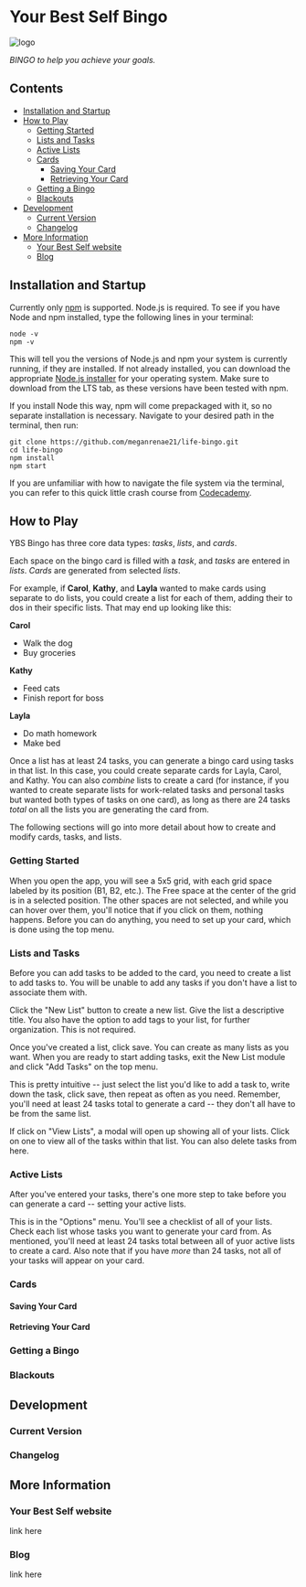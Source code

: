 # Your Best Self Bingo
![logo](build/icon.ico)

 *BINGO to help you achieve your goals.*

 ## Contents
 - [Installation and Startup](#Installation-and-Startup)
 - [How to Play](#HowtoPlay)
   - [Getting Started](#Getting-Started)
   - [Lists and Tasks](#Lists-and-Tasks)
   - [Active Lists](#Active-Lists)
   - [Cards](#Cards)
     - [Saving Your Card](#Saving-Your-Card)
     - [Retrieving Your Card](#Retrieving-Your-Card)
   - [Getting a Bingo](#Getting-a-Bingo)
   - [Blackouts](#Blackouts)
 - [Development](#Development)
   - [Current Version](#Current-Version)
   - [Changelog](#Changelog)
 - [More Information](#More-Information)
   - [Your Best Self website](#Your-Best-Self-website)
   - [Blog](#Blog)
  
  ## Installation and Startup

  Currently only [npm](https://www.npmjs.com/) is supported. Node.js is required. To see if you have Node and npm installed, type the following lines in your terminal:

  ```
  node -v
  npm -v
  ```

  This will tell you the versions of Node.js and npm your system is currently running, if they are installed. If not already installed, you can download the appropriate [Node.js installer](https://nodejs.org/en/download/) for your operating system. Make sure to download from the LTS tab, as these versions have been tested with npm. 

  If you install Node this way, npm will come prepackaged with it, so no separate installation is necessary. Navigate to your desired path in the terminal, then run:

  ```
  git clone https://github.com/meganrenae21/life-bingo.git
  cd life-bingo
  npm install
  npm start
  ```

  If you are unfamiliar with how to navigate the file system via the terminal, you can refer to this quick little crash course from [Codecademy](https://www.codecademy.com/learn/learn-the-command-line/modules/learn-the-command-line-navigation). 
  ## How to Play

  YBS Bingo has three core data types: _tasks_, _lists_, and _cards_. 

  Each space on the bingo card is filled with a _task_, and _tasks_ are entered in _lists_. _Cards_ are generated from selected _lists_. 

  For example, if **Carol**, **Kathy**, and **Layla** wanted to make cards using separate to do lists, you could create a list for each of them, adding their to dos in their specific lists. That may end up looking like this:

  **Carol**
  - Walk the dog
  - Buy groceries

  **Kathy**
  - Feed cats
  - Finish report for boss

  **Layla**
  - Do math homework
  - Make bed

  Once a list has at least 24 tasks, you can generate a bingo card using tasks in that list. In this case, you could create separate cards for Layla, Carol, and Kathy. You can also *combine* lists to create a card (for instance, if you wanted to create separate lists for work-related tasks and personal tasks but wanted both types of tasks on one card), as long as there are 24 tasks _total_ on all the lists you are generating the card from. 

  The following sections will go into more detail about how to create and modify cards, tasks, and lists. 

  ### Getting Started

  When you open the app, you will see a 5x5 grid, with each grid space labeled by its position (B1, B2, etc.). The Free space at the center of the grid is in a selected position. The other spaces are not selected, and while you can hover over them, you'll notice that if you click on them, nothing happens. Before you can do anything, you need to set up your card, which is done using the top menu. 
  ### Lists and Tasks

  Before you can add tasks to be added to the card, you need to create a list to add tasks to. You will be unable to add any tasks if you don't have a list to associate them with. 

  Click the "New List" button to create a new list. Give the list a descriptive title. You also have the option to add tags to your list, for further organization. This is not required. 

  Once you've created a list, click save. You can create as many lists as you want. When you are ready to start adding tasks, exit the New List module and click "Add Tasks" on the top menu. 

  This is pretty intuitive -- just select the list you'd like to add a task to, write down the task, click save, then repeat as often as you need. Remember, you'll need at least 24 tasks total to generate a card -- they don't all have to be from the same list. 

  If click on "View Lists", a modal will open up showing all of your lists. Click on one to view all of the tasks within that list. You can also delete tasks from here.
  ### Active Lists

  After you've entered your tasks, there's one more step to take before you can generate a card -- setting your active lists.

  This is in the "Options" menu. You'll see a checklist of all of your lists. Check each list whose tasks you want to generate your card from. As mentioned, you'll need at least 24 tasks total between all of yuor active lists to create a card. Also note that if you have _more_ than 24 tasks, not all of your tasks will appear on your card. 
  ### Cards

  #### Saving Your Card

  #### Retrieving Your Card

  ### Getting a Bingo

  ### Blackouts

  ## Development

  ### Current Version

  ### Changelog

  ## More Information

  ### Your Best Self website
  link here

  ### Blog
  link here